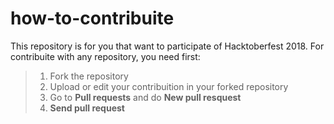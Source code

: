 # how-to-contribuite
 This repository is for you that want to participate of Hacktoberfest 2018. 
 For contribuite with any repository, you need first:
 > 1. Fork the repository
 > 2. Upload or edit your contribuition in your forked repository
 > 3. Go to **Pull requests** and do **New pull resquest**
 > 4. **Send pull request**


